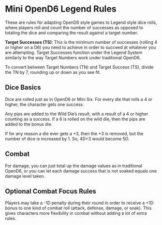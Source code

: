 Mini OpenD6 Legend Rules
========================

These are rules for adapting OpenD6 style games to Legend style dice 
rolls, where players roll and count the number of successes as opposed 
to totaling the dice and comparing the result against a target number. 

**Target Successes (TS)**: This is the minimum number of successes 
(rolling 4 or higher on a D6) you need to achieve in order to 
succeed at whatever you are attempting. Target Successes function 
under the Legend System similarly to the way Target Numbers work 
under traditional OpenD6.

To convert between Target Numbers (TN) and Target Success (TS), 
divide the TN by 7, rounding up or down as you see fit.


Dice Basics
-----------

Dice are rolled just as in OpenD6 or Mini Six. For every die that 
rolls a 4 or higher, the character gets one success. 

Any pips are added to the Wild Die’s result, with a result of a 4 
or higher counting as a success. If a 6 is rolled on the wild die, 
then the pips are added to the bonus die.

If for any reason a die ever gets a +3, then the +3 is removed, but the 
number of dice is increased by 1. So, 4D+3 would become 5D.


Combat
------

For damage, you can just total up the damage values as in traditional 
OpenD6, or you can let each damage success that is not soaked equals 
one damage level taken.


Optional Combat Focus Rules
---------------------------

Players may take a -1D penalty during their round in order to receive 
a +1D bonus to one kind of combat roll (attack, defense, damage, or 
soak). This gives characters more flexibility in combat without adding 
a lot of extra rules.
